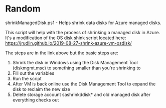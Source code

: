 # Random
shrinkManagedDisk.ps1 - Helps shrink data disks for Azure managed disks.

This script will help with the process of shrinking a managed disk in Azure.
It's a modification of the OS disk shink script located here: https://jrudlin.github.io/2019-08-27-shrink-azure-vm-osdisk/

The steps are in the link above but the basic steps are:
1. Shrink the disk in Windows using the Disk Management Tool (diskmgmt.msc) to something smaller than you're shrinking to
2. Fill out the variables
3. Run the script
4. After VM is back online use the Disk Management Tool to expand the disk to reclaim the new size
5. Delete storage account sashrinkddisk* and old managed disk after everything checks out
